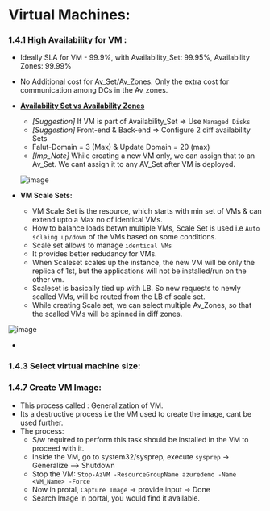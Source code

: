 # Virtual Machines:

### 1.4.1 High Availability for VM :
  * Ideally SLA for VM - 99.9%, with Availability_Set: 99.95%, Availability Zones: 99.99%
  * No Additional cost for Av_Set/Av_Zones. Only the extra cost for communication among DCs in the Av_zones.
  * [**Availability Set vs Availability Zones**](https://github.com/hmsvigle/Azure/tree/Az-303-My-Notes-V2/AZ-303/Edureka/Day-02#availability-set-vs-availability-zone)
    * *[Suggestion]* If VM is part of Availability_Set => Use `Managed Disks` 
    * *[Suggestion]* Front-end & Back-end => Configure 2 diff availability Sets 
    * Falut-Domain = 3 (Max) & Update Domain = 20 (max)
    * *[Imp_Note]* While creating a new VM only, we can assign that to an Av_Set. We cant assign it to any AV_Set after VM is deployed. 
    
    ![image](https://user-images.githubusercontent.com/24938159/118667406-a0672080-b811-11eb-83ff-1ecc262c605e.png)

    
  * **VM Scale Sets:**
    * VM Scale Set is the resource, which starts with min set of VMs & can extend upto a Max no of identical VMs.
    * How to balance loads betwn multiple VMs, Scale Set is used i.e `Auto sclaing up/down` of the VMs based on some conditions.
    * Scale set allows to manage `identical VMs`
    * It provides better redudancy for VMs.
    * When Scaleset scales up the instance, the new VM will be only the replica of 1st, but the applications will not be installed/run on the other vm.
    * Scaleset is basically tied up with LB. So new requests to newly scalled VMs, will be routed from the LB of scale set.
    * While creating Scale set, we can select multiple Av_Zones, so that the scalled VMs will be spinned in diff zones.
    

   ![image](https://user-images.githubusercontent.com/24938159/118679964-f93bb680-b81b-11eb-80b9-fec1a5861a83.png)   

  * 

### 1.4.3 Select virtual machine size:

### 1.4.7 Create VM Image:
  * This process called : Generalization of VM.
  * Its a destructive process i.e the VM used to create the image, cant be used further.
  * The process: 
    * S/w required to perform this task should be installed in the VM to proceed with it.
    * Inside the VM, go to system32/sysprep, execute `sysprep` -> Generalize --> Shutdown 
    * Stop the VM: `Stop-AzVM -ResourceGroupName azuredemo -Name <VM_Name> -Force`
    * Now in protal, `Capture Image` -> provide input -> Done
    * Search Image in portal, you would find it available.


